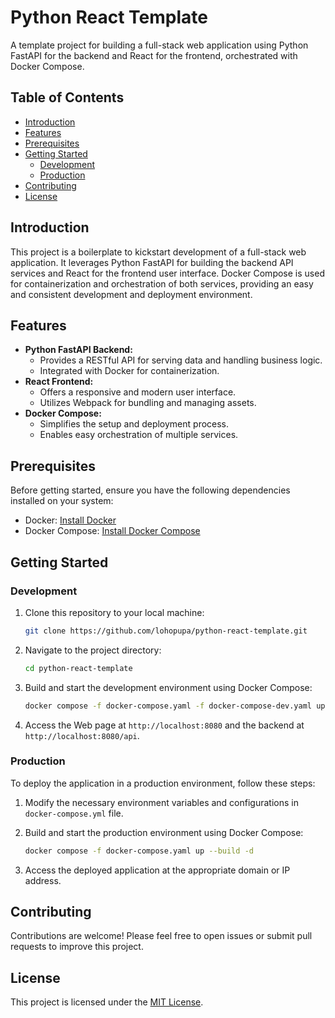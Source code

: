 # Python React Template

A template project for building a full-stack web application using Python FastAPI for the backend and React for the frontend, orchestrated with Docker Compose.

## Table of Contents

- [Introduction](#introduction)
- [Features](#features)
- [Prerequisites](#prerequisites)
- [Getting Started](#getting-started)
  - [Development](#development)
  - [Production](#production)
- [Contributing](#contributing)
- [License](#license)

## Introduction

This project is a boilerplate to kickstart development of a full-stack web application. It leverages Python FastAPI for building the backend API services and React for the frontend user interface. Docker Compose is used for containerization and orchestration of both services, providing an easy and consistent development and deployment environment.

## Features

- **Python FastAPI Backend:**
  - Provides a RESTful API for serving data and handling business logic.
  - Integrated with Docker for containerization.
- **React Frontend:**
  - Offers a responsive and modern user interface.
  - Utilizes Webpack for bundling and managing assets.
- **Docker Compose:**
  - Simplifies the setup and deployment process.
  - Enables easy orchestration of multiple services.

## Prerequisites

Before getting started, ensure you have the following dependencies installed on your system:

- Docker: [Install Docker](https://docs.docker.com/get-docker/)
- Docker Compose: [Install Docker Compose](https://docs.docker.com/compose/install/)

## Getting Started

### Development

1. Clone this repository to your local machine:

   ```bash
   git clone https://github.com/lohopupa/python-react-template.git
   ```

2. Navigate to the project directory:

   ```bash
   cd python-react-template
   ```

3. Build and start the development environment using Docker Compose:

   ```bash
   docker compose -f docker-compose.yaml -f docker-compose-dev.yaml up --build
   ```

4. Access the Web page at `http://localhost:8080` and the backend at `http://localhost:8080/api`.

### Production

To deploy the application in a production environment, follow these steps:

1. Modify the necessary environment variables and configurations in `docker-compose.yml` file.

2. Build and start the production environment using Docker Compose:

   ```bash
   docker compose -f docker-compose.yaml up --build -d
   ```

3. Access the deployed application at the appropriate domain or IP address.

## Contributing

Contributions are welcome! Please feel free to open issues or submit pull requests to improve this project.

## License

This project is licensed under the [MIT License](LICENSE).

